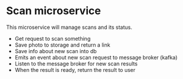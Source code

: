 # Scan microservice
This microservice will manage scans and its status.

- Get request to scan something
- Save photo to storage and return a link
- Save info about new scan into db
- Emits an event about new scan request to message broker (kafka)
- Listen to the message broker for new scan results
- When the result is ready, return the result to user